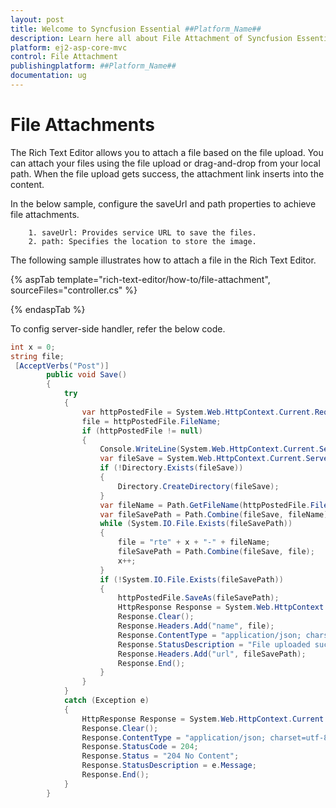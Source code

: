 ```yaml
---
layout: post
title: Welcome to Syncfusion Essential ##Platform_Name##
description: Learn here all about File Attachment of Syncfusion Essential ##Platform_Name## widgets based on HTML5 and jQuery.
platform: ej2-asp-core-mvc
control: File Attachment
publishingplatform: ##Platform_Name##
documentation: ug
---
```



# File Attachments

The Rich Text Editor allows you to attach a file based on the file upload. You can attach your files using the file upload or drag-and-drop from your local path. When the file upload gets success, the attachment link inserts into the content.

In the below sample, configure the saveUrl and path properties to achieve file attachments.

        1. saveUrl: Provides service URL to save the files.
        2. path: Specifies the location to store the image.

The following sample illustrates how to attach a file in the Rich Text Editor.

{% aspTab template="rich-text-editor/how-to/file-attachment", sourceFiles="controller.cs" %}

{% endaspTab %}

To config server-side handler, refer the below code.

``` csharp
int x = 0;
string file;
 [AcceptVerbs("Post")]
        public void Save()
        {
            try
            {
                var httpPostedFile = System.Web.HttpContext.Current.Request.Files["UploadFiles"];
                file = httpPostedFile.FileName;
                if (httpPostedFile != null)
                {
                    Console.WriteLine(System.Web.HttpContext.Current.Server.MapPath("~/Files"));
                    var fileSave = System.Web.HttpContext.Current.Server.MapPath("~/Files");
                    if (!Directory.Exists(fileSave))
                    {
                        Directory.CreateDirectory(fileSave);
                    }
                    var fileName = Path.GetFileName(httpPostedFile.FileName);
                    var fileSavePath = Path.Combine(fileSave, fileName);
                    while (System.IO.File.Exists(fileSavePath))
                    {
                        file = "rte" + x + "-" + fileName;
                        fileSavePath = Path.Combine(fileSave, file);
                        x++;
                    }
                    if (!System.IO.File.Exists(fileSavePath))
                    {
                        httpPostedFile.SaveAs(fileSavePath);
                        HttpResponse Response = System.Web.HttpContext.Current.Response;
                        Response.Clear();
                        Response.Headers.Add("name", file);
                        Response.ContentType = "application/json; charset=utf-8";
                        Response.StatusDescription = "File uploaded succesfully";
                        Response.Headers.Add("url", fileSavePath);
                        Response.End();
                    }
                }
            }
            catch (Exception e)
            {
                HttpResponse Response = System.Web.HttpContext.Current.Response;
                Response.Clear();
                Response.ContentType = "application/json; charset=utf-8";
                Response.StatusCode = 204;
                Response.Status = "204 No Content";
                Response.StatusDescription = e.Message;
                Response.End();
            }
        }
```